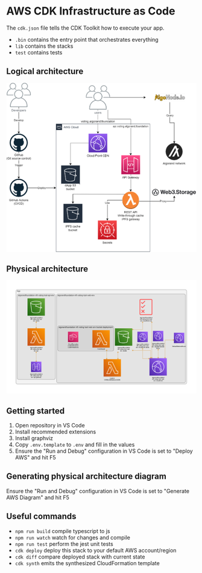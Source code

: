 # AWS CDK Infrastructure as Code

The `cdk.json` file tells the CDK Toolkit how to execute your app.

- `.bin` contains the entry point that orchestrates everything
- `lib` contains the stacks
- `test` contains tests

## Logical architecture

![Infrastructure](../docs/architecture.png)

## Physical architecture

![Infrastructure](../docs/stack.png)

## Getting started

1. Open repository in VS Code
2. Install recommended extensions
3. Install graphviz
4. Copy `.env.template` to `.env` and fill in the values
5. Ensure the "Run and Debug" configuration in VS Code is set to "Deploy AWS" and hit F5

## Generating physical architecture diagram

Ensure the "Run and Debug" configuration in VS Code is set to "Generate AWS Diagram" and hit F5

## Useful commands

- `npm run build` compile typescript to js
- `npm run watch` watch for changes and compile
- `npm run test` perform the jest unit tests
- `cdk deploy` deploy this stack to your default AWS account/region
- `cdk diff` compare deployed stack with current state
- `cdk synth` emits the synthesized CloudFormation template

